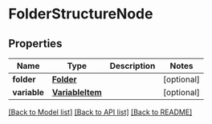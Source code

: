 # FolderStructureNode

## Properties
Name | Type | Description | Notes
------------ | ------------- | ------------- | -------------
**folder** | [**Folder**](Folder.md) |  | [optional] 
**variable** | [**VariableItem**](VariableItem.md) |  | [optional] 

[[Back to Model list]](../README.md#documentation-for-models) [[Back to API list]](../README.md#documentation-for-api-endpoints) [[Back to README]](../README.md)


